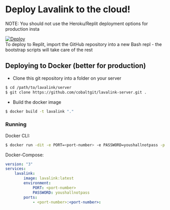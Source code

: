 # Deploy Lavalink to the cloud!
NOTE: You should not use the Heroku/Replit deployment options for production insta

[![Deploy](https://www.herokucdn.com/deploy/button.svg)](https://heroku.com/deploy)  
To deploy to Replit, import the GitHub repository into a new Bash repl - the bootstrap scripts will take care of the rest

## Deploying to Docker (better for production)
* Clone this git repository into a folder on your server
```bash
$ cd /path/to/lavalink/server
$ git clone https://github.com/cobaltgit/lavalink-server.git .
```
* Build the docker image
```bash
$ docker build -t lavalink "."
```
### Running
Docker CLI:
```bash
$ docker run -dit -e PORT=<port-number> -e PASSWORD=youshallnotpass -p <port-number:port-number> --restart=unless-stopped --name lavalink lavalink
```
Docker-Compose:
```yml
version: "3"
services:
    lavalink:
        image: lavalink:latest
        environment:
            PORT: <port-number>
            PASSWORD: youshallnotpass
        ports:
            - <port-number>:<port-number>:
```